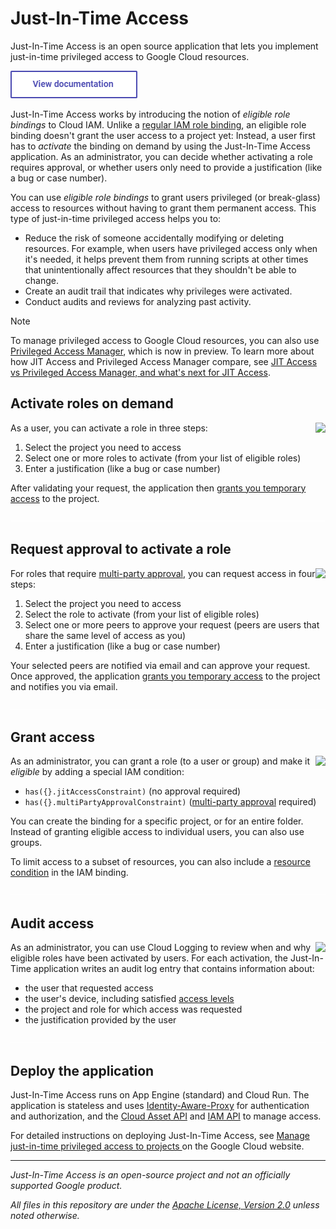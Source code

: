 # Just-In-Time Access

Just-In-Time Access is an open source application that lets you implement just-in-time privileged access to Google Cloud resources. 

[<img src="doc/documentation.png">](https://googlecloudplatform.github.io/jit-access/jitaccess-overview/)

Just-In-Time Access works by introducing the notion of _eligible role bindings_ to Cloud IAM. Unlike a [regular
IAM role binding](https://cloud.google.com/iam/docs/overview#cloud-iam-policy), 
an eligible role binding doesn't grant the user access to a project yet:
Instead, a user first has to _activate_ the binding on demand by using the Just-In-Time Access application. As an administrator,
you can decide whether activating a role requires approval, or whether users only need to provide a justification (like a bug or case number).

You can use _eligible role bindings_ to grant users privileged (or break-glass) access to resources
without having to grant them permanent access. This type of just-in-time privileged access helps you to:

* Reduce the risk of someone accidentally modifying or deleting resources. For example, when users have privileged access only when it's needed, it helps prevent them from running scripts at other times that unintentionally affect resources that they shouldn't be able to change.
* Create an audit trail that indicates why privileges were activated.
* Conduct audits and reviews for analyzing past activity.

> [!NOTE]  
> To manage privileged access to Google Cloud resources, you can also use [Privileged Access Manager](https://cloud.google.com/iam/docs/pam-overview), which is now in preview. To learn more about how JIT Access and Privileged Access Manager compare, see [JIT Access vs Privileged Access Manager, and what's next for JIT Access](https://github.com/GoogleCloudPlatform/jit-access/discussions/451).

## Activate roles on demand

<a href='https://googlecloudplatform.github.io/jit-access/images/JIT-Activation-Screencast.gif?raw=true'>
<img src='https://googlecloudplatform.github.io/jit-access/images/JIT-Activation_350.png' align='right'>
</a>

As a user, you can activate a role in three steps:

1. Select the project you need to access
2. Select one or more roles to activate (from your list of eligible roles)
3. Enter a justification (like a bug or case number)

After validating your request, the application then [grants you temporary access](https://cloud.google.com/iam/docs/configuring-temporary-access)
to the project.



<img src='doc/pix.gif' width='100%' height='1'>


## Request approval to activate a role

<a href='https://googlecloudplatform.github.io/jit-access/images/MPA-Activation-Screencast.gif?raw=true'>
<img src='https://googlecloudplatform.github.io/jit-access/images/MPA-Activation_350.png' align='right'>
</a>

For roles that require [multi-party approval](https://googlecloudplatform.github.io/jit-access/multi-party-approval/), 
you can request access in four steps:

1. Select the project you need to access
2. Select the role to activate (from your list of eligible roles)
3. Select one or more peers to approve your request (peers are users that share the same level of access as you)
3. Enter a justification (like a bug or case number)

Your selected peers are notified via email and can approve your request. Once approved, the application 
[grants you temporary access](https://cloud.google.com/iam/docs/configuring-temporary-access) to the project
and notifies you via email.



<img src='doc/pix.gif' width='100%' height='1'>


## Grant access

<a href='https://googlecloudplatform.github.io/jit-access/images/Condition.png?raw=true'>
<img src='https://googlecloudplatform.github.io/jit-access/images/Condition_350.png' align='right'>
</a>

As an administrator, you can grant a role (to a user or group) and make it _eligible_ by adding a special IAM condition:

* `has({}.jitAccessConstraint)` (no approval required)
* `has({}.multiPartyApprovalConstraint)` ([multi-party approval](https://googlecloudplatform.github.io/jit-access/multi-party-approval/) required) 

You can create the binding for a specific project, or for an entire folder. Instead of granting eligible
access to individual users, you can also use groups.

To limit access to a subset of resources, you can also include a [resource condition](https://googlecloudplatform.github.io/jit-access/resource-conditions/)
in the IAM binding.


<img src='doc/pix.gif' width='100%' height='1'>


## Audit access

<a href='https://googlecloudplatform.github.io/jit-access/images/AuditLog.png?raw=true'>
<img src='https://googlecloudplatform.github.io/jit-access/images/AuditLog_350.png' align='right'>
</a>

As an administrator, you can use Cloud Logging to review when and why eligible roles have been activated by users. 
For each activation, the Just-In-Time application writes an audit log entry that contains information about:

* the user that requested access
* the user's device, including satisfied [access levels](https://cloud.google.com/access-context-manager/docs/manage-access-levels) 
* the project and role for which access was requested
* the justification provided by the user

<img src='doc/pix.gif' width='100%' height='1'>


## Deploy the application

Just-In-Time Access runs on App Engine (standard) and Cloud Run. The application
is stateless and uses [Identity-Aware-Proxy](https://cloud.google.com/iap/docs/concepts-overview) for authentication and authorization, 
and the [Cloud Asset API](https://cloud.google.com/asset-inventory/docs/reference/rest) and 
[IAM API](https://cloud.google.com/iam/docs/reference/rest) to manage access.

For detailed instructions on deploying Just-In-Time Access, see [Manage just-in-time privileged access to projects ](https://cloud.google.com/architecture/manage-just-in-time-privileged-access-to-project) on the Google Cloud website.

--- 

_Just-In-Time Access is an open-source project and not an officially supported Google product._

_All files in this repository are under the
[Apache License, Version 2.0](LICENSE.txt) unless noted otherwise._
